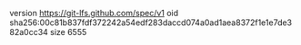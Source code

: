version https://git-lfs.github.com/spec/v1
oid sha256:00c81b837fdf372242a54edf283daccd074a0ad1aea8372f1e1e7de382a0cc34
size 6555
